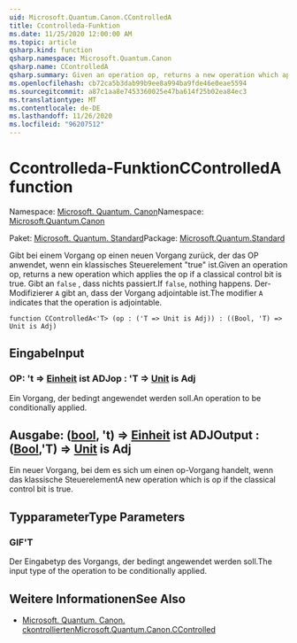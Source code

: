 ```yaml
---
uid: Microsoft.Quantum.Canon.CControlledA
title: Ccontrolleda-Funktion
ms.date: 11/25/2020 12:00:00 AM
ms.topic: article
qsharp.kind: function
qsharp.namespace: Microsoft.Quantum.Canon
qsharp.name: CControlledA
qsharp.summary: Given an operation op, returns a new operation which applies the op if a classical control bit is true. If `false`, nothing happens. The modifier `A` indicates that the operation is adjointable.
ms.openlocfilehash: cb72ca5b3dab99b9ee8a994ba9fde46e0eae5594
ms.sourcegitcommit: a87c1aa8e7453360025e47ba614f25b02ea84ec3
ms.translationtype: MT
ms.contentlocale: de-DE
ms.lasthandoff: 11/26/2020
ms.locfileid: "96207512"
---
```

# <a name="ccontrolleda-function"></a><span data-ttu-id="f0575-102">Ccontrolleda-Funktion</span><span class="sxs-lookup"><span data-stu-id="f0575-102">CControlledA function</span></span>

<span data-ttu-id="f0575-103">Namespace: [Microsoft. Quantum. Canon](xref:Microsoft.Quantum.Canon)</span><span class="sxs-lookup"><span data-stu-id="f0575-103">Namespace: [Microsoft.Quantum.Canon](xref:Microsoft.Quantum.Canon)</span></span>

<span data-ttu-id="f0575-104">Paket: [Microsoft. Quantum. Standard](https://nuget.org/packages/Microsoft.Quantum.Standard)</span><span class="sxs-lookup"><span data-stu-id="f0575-104">Package: [Microsoft.Quantum.Standard](https://nuget.org/packages/Microsoft.Quantum.Standard)</span></span>


<span data-ttu-id="f0575-105">Gibt bei einem Vorgang op einen neuen Vorgang zurück, der das OP anwendet, wenn ein klassisches Steuerelement "true" ist.</span><span class="sxs-lookup"><span data-stu-id="f0575-105">Given an operation op, returns a new operation which applies the op if a classical control bit is true.</span></span> <span data-ttu-id="f0575-106">Gibt an `false` , dass nichts passiert.</span><span class="sxs-lookup"><span data-stu-id="f0575-106">If `false`, nothing happens.</span></span>
<span data-ttu-id="f0575-107">Der-Modifizierer `A` gibt an, dass der Vorgang adjointable ist.</span><span class="sxs-lookup"><span data-stu-id="f0575-107">The modifier `A` indicates that the operation is adjointable.</span></span>

```qsharp
function CControlledA<'T> (op : ('T => Unit is Adj)) : ((Bool, 'T) => Unit is Adj)
```


## <a name="input"></a><span data-ttu-id="f0575-108">Eingabe</span><span class="sxs-lookup"><span data-stu-id="f0575-108">Input</span></span>

### <a name="op--t--unit--is-adj"></a><span data-ttu-id="f0575-109">OP: 't => [Einheit](xref:microsoft.quantum.lang-ref.unit)  ist ADJ</span><span class="sxs-lookup"><span data-stu-id="f0575-109">op : 'T => [Unit](xref:microsoft.quantum.lang-ref.unit)  is Adj</span></span>

<span data-ttu-id="f0575-110">Ein Vorgang, der bedingt angewendet werden soll.</span><span class="sxs-lookup"><span data-stu-id="f0575-110">An operation to be conditionally applied.</span></span>



## <a name="output--boolt--unit--is-adj"></a><span data-ttu-id="f0575-111">Ausgabe: ([bool](xref:microsoft.quantum.lang-ref.bool), 't) => [Einheit](xref:microsoft.quantum.lang-ref.unit)  ist ADJ</span><span class="sxs-lookup"><span data-stu-id="f0575-111">Output : ([Bool](xref:microsoft.quantum.lang-ref.bool),'T) => [Unit](xref:microsoft.quantum.lang-ref.unit)  is Adj</span></span>

<span data-ttu-id="f0575-112">Ein neuer Vorgang, bei dem es sich um einen op-Vorgang handelt, wenn das klassische Steuerelement</span><span class="sxs-lookup"><span data-stu-id="f0575-112">A new operation which is op if the classical control bit is true.</span></span>

## <a name="type-parameters"></a><span data-ttu-id="f0575-113">Typparameter</span><span class="sxs-lookup"><span data-stu-id="f0575-113">Type Parameters</span></span>

### <a name="t"></a><span data-ttu-id="f0575-114">GIF</span><span class="sxs-lookup"><span data-stu-id="f0575-114">'T</span></span>

<span data-ttu-id="f0575-115">Der Eingabetyp des Vorgangs, der bedingt angewendet werden soll.</span><span class="sxs-lookup"><span data-stu-id="f0575-115">The input type of the operation to be conditionally applied.</span></span>

## <a name="see-also"></a><span data-ttu-id="f0575-116">Weitere Informationen</span><span class="sxs-lookup"><span data-stu-id="f0575-116">See Also</span></span>

- [<span data-ttu-id="f0575-117">Microsoft. Quantum. Canon. ckontrollierten</span><span class="sxs-lookup"><span data-stu-id="f0575-117">Microsoft.Quantum.Canon.CControlled</span></span>](xref:Microsoft.Quantum.Canon.CControlled)